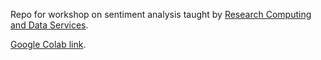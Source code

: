 Repo for workshop on sentiment analysis taught by [Research Computing and Data Services](https://www.it.northwestern.edu/departments/it-services-support/research/).

[Google Colab link](https://colab.research.google.com/github/nuitrcs/sentiment_analysis/blob/main/sentiment_analysis_workshop.ipynb).

